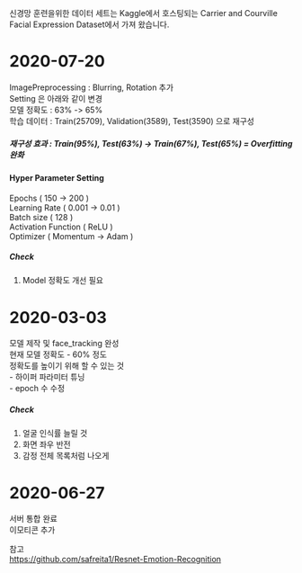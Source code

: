 신경망 훈련을위한 데이터 세트는 Kaggle에서 호스팅되는 Carrier and Courville Facial Expression Dataset에서 가져 왔습니다.

# 2020-07-20
ImagePreprocessing : Blurring, Rotation 추가  
Setting 은 아래와 같이 변경  
모델 정확도 : 63% -> 65%  
학습 데이터 : Train(25709), Validation(3589), Test(3590) 으로 재구성  
##### 재구성 효과 : Train(95%), Test(63%) -> Train(67%), Test(65%) = Overfitting 완화  

#### Hyper Parameter Setting 
Epochs ( 150 -> 200 )  
Learning Rate ( 0.001 -> 0.01 )  
Batch size ( 128 )  
Activation Function ( ReLU )  
Optimizer ( Momentum -> Adam )  

##### Check
1. Model 정확도 개선 필요  

# 2020-03-03

모델 제작 및 face_tracking 완성  
현재 모델 정확도 - 60% 정도  
정확도를 높이기 위해 할 수 있는 것  
    - 하이퍼 파라미터 튜닝  
    - epoch 수 수정 
    
##### Check
1. 얼굴 인식률 늘릴 것  
2. 화면 좌우 반전  
3. 감정 전체 목록처럼 나오게  

# 2020-06-27  
서버 통합 완료  
이모티콘 추가  
  
참고  
https://github.com/safreita1/Resnet-Emotion-Recognition
